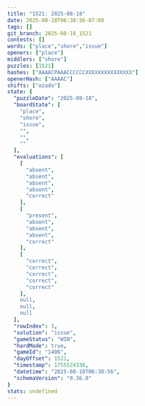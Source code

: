 ```yaml
---
title: "1521: 2025-08-18"
date: 2025-08-18T06:38:56-07:00
tags: []
git_branch: 2025-08-18_1521
contests: []
words: ["place","shore","issue"]
openers: ["place"]
middlers: ["shore"]
puzzles: [1521]
hashes: ["AAAACPAAACCCCCCXXXXXXXXXXXXXXX"]
openerHash: ["AAAAC"]
shifts: ["ozado"]
state: {
  "puzzleDate": "2025-08-18",
  "boardState": [
    "place",
    "shore",
    "issue",
    "",
    "",
    ""
  ],
  "evaluations": [
    [
      "absent",
      "absent",
      "absent",
      "absent",
      "correct"
    ],
    [
      "present",
      "absent",
      "absent",
      "absent",
      "correct"
    ],
    [
      "correct",
      "correct",
      "correct",
      "correct",
      "correct"
    ],
    null,
    null,
    null
  ],
  "rowIndex": 3,
  "solution": "issue",
  "gameStatus": "WIN",
  "hardMode": true,
  "gameId": "1406",
  "dayOffset": 1521,
  "timestamp": 1755524336,
  "datetime": "2025-08-18T06:38:56",
  "schemaVersion": "0.36.0"
}
stats: undefined
---
```

<!-- more -->
